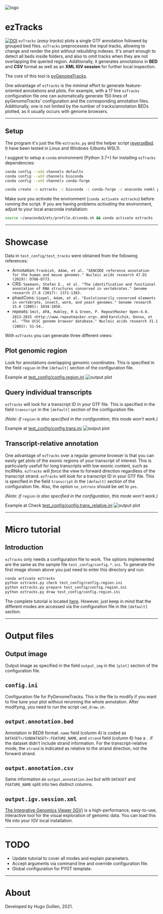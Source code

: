 ![logo](logo.png)
# ezTracks
[![DOI](https://zenodo.org/badge/DOI/10.5281/zenodo.4749431.svg)](https://doi.org/10.5281/zenodo.4749431)
`ezTracks` (*easy tracks*) plots a single GTF annotation followed by grouped bed files. `ezTracks` preprocesses the input tracks, allowing to change and render the plot without rebuilding indexes. It's smart enough to detect all beds inside folders, and also to omit tracks when they are not overlapping the queried region. Additionally, it generates annotations in **BED** and **CSV** format as well as an **XML IGV session** for further local inspection.

The core of this tool is [pyGenomeTracks](https://github.com/deeptools/pyGenomeTracks).

One advantage of `ezTracks` is the minimal effort to generate feature-oriented annotations and plots. For example, with a 17 line `ezTracks` configuration file one can automatically generate 150 lines of pyGenomeTracks' configuration and the corresponding annotation files. Additionally, one is not limited by the number of tracks/annotation BEDs plotted, as it usually occurs with genome browsers.

---
## Setup
The program it's just the file `eztracks.py` and the helper script  [reverseBed](https://github.com/HugoGuillen/reverseBed). It have been tested in Linux and Windows (Ubuntu WSL1). 

I suggest to setup a `conda` environment (Python 3.7+) for installing `ezTracks` dependencies:

```bash
conda config --add channels defaults
conda config --add channels bioconda
conda config --add channels conda-forge

conda create -n eztracks -c bioconda -c conda-forge -c anaconda nomkl pygenometracks bedtools freetype python=3.7
```

Make sure you *activate* the environment (`conda activate eztracks`) before running the script. If you are having problems *activating* the environment, adjust to your local anaconda installation:

```bash
source ~/anaconda3/etc/profile.d/conda.sh && conda activate eztracks
```

---
# Showcase
Data in `test_config/test_tracks` were obtained from the following references:

- Annotation: `Frankish, Adam, et al. "GENCODE reference annotation for the human and mouse genomes." Nucleic acids research 47.D1 (2019): D766-D773.`
- CRS: `Seemann, Stefan E., et al. "The identification and functional annotation of RNA structures conserved in vertebrates." Genome research 27.8 (2017): 1371-1383.`
- phastCons: `Siepel, Adam, et al. "Evolutionarily conserved elements in vertebrate, insect, worm, and yeast genomes." Genome research 15.8 (2005): 1034-1050.`
- repeats: `Smit, AFA, Hubley, R & Green, P. RepeatMasker Open-4.0. 2013-2015 <http://www.repeatmasker.org>.` and `Karolchik, Donna, et al. "The UCSC genome browser database." Nucleic acids research 31.1 (2003): 51-54.`.

With `ezTracks` you can generate three different views:

## Plot genomic region
Look for annotations overlapping genomic coordinates. This is specified in the field `region` in the `[default]` section of the configuration file.

Example at [test_config/config.region.ini](test_config/config.region.ini)
![output plot](test_output/test_region/my_tracks.png)

## Query individual transcripts
`ezTracks` will look for a transcript ID in your GTF file. This is specified in the field `transcript` in the `[default]` section of the configuration file.

*(Note: if `region` is also specified in the configuration, this mode won't work.)*

Example at [test_config/config.trans.ini](test_config/config.trans.ini)
![output plot](test_output/test_trans/my_tracks.png)

## Transcript-relative annotation
One advantage of `ezTracks` over a regular genome browser is that you can easily get plots of the exonic regions of your transcript of interest. This is particularly usefull for long transcripts with low exonic content, such as lncRNAs. `ezTracks` will *force* the view to forward direction regardless of the transcript strand. `ezTracks` will look for a transcript ID in your GTF file. This is specified in the field `transcript` in the `[default]` section of the configuration file. Also, the option `no_introns` should be set to `yes`. 

*(Note: if `region` is also specified in the configuration, this mode won't work.)*

Example at 
Check [test_config/config.trans_relative.ini](test_config/config.trans_ni_ff.ini)
![output plot](test_output/test_trans_relative/my_tracks.png)



---
# Micro tutorial
## Introduction
`ezTracks` only needs a configuration file to work. The options implemented are the same as the sample file `test_config/config.*.ini`. To generate the first image shown above you just need to enter this directory and run: 

```bash
conda activate eztracks
python eztracks.py check test_config/config.region.ini
python eztracks.py prepare test_config/config.region.ini
python eztracks.py draw test_config/config.region.ini
```

The complete tutorial is located [here](tutorial.md). However, just keep in mind that the different modes are accessed via the configuration file in the `[default]` section.

---
# Output files
## Output image
Output image as specified in the field `output_img` in the `[plot]` section of the configuration file.

## `config.ini`

Configuration file for PyGenomeTracks. This is the file to modify if you want to fine tune your plot without rerunning the whole annotation. After modifying, you need to run the script `cmd_draw.sh`.

## `output.annotation.bed`

Annotation in BED6 format. `name` field (column 4) is coded as `DATASET</SUBDATASET>:FEATURE_NAME`, and `strand` field (column 6) has a `.` if the dataset didn't include strand information. For the transcript-relative mode, the `strand` is indicated as relative to the strand direction, not the forward strand.

## `output.annotation.csv`

Same information as `output.annotation.bed` but with `DATASET` and `FEATURE_NAME` split into two distinct columns.

## `output.igv.session.xml`

[The Integrative Genomics Viewer (IGV)](https://software.broadinstitute.org/software/igv/) is a high-performance, easy-to-use, interactive tool for the visual exploration of genomic data. You can load this file into your IGV local installation.

---
# TODO

- Update tutorial to cover all modes and explain parameters.
- Accept arguments via command line and override configuration file.
- Global configuration for PYGT template.

---
# About
Developed by Hugo Guillen, 2021.
